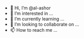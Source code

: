 - 👋 Hi, I’m @al-ashor
- 👀 I’m interested in ...
- 🌱 I’m currently learning ...
- 💞️ I’m looking to collaborate on ...
- 📫 How to reach me ...

<!---
al-ashor/al-ashor is a ✨ special ✨ repository because its `README.md` (this file) appears on your GitHub profile.
You can click the Preview link to take a look at your changes.
--->
